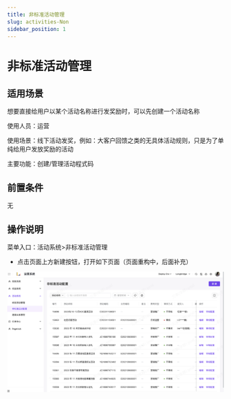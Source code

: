 ```yaml
---
title: 非标准活动管理
slug: activities-Non
sidebar_position: 1
---
```



# 非标准活动管理

## 适用场景

想要直接给用户以某个活动名称进行发奖励时，可以先创建一个活动名称

使用人员：运营

使用场景：线下活动发奖，例如：大客户回馈之类的无具体活动规则，只是为了单纯给用户发放奖励的活动

主要功能：创建/管理活动程式码

## 前置条件

无

## 操作说明

菜单入口：活动系统>非标准活动管理

- 点击页面上方新建按钮，打开如下页面（页面重构中，后面补充）

<img src="./assets/W4a0bseMmoIQMYxFKW8cMzSQnsg.png"/>

